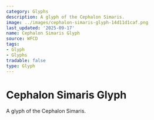 ```yaml
---
category: Glyphs
description: A glyph of the Cephalon Simaris.
image: ../images/cephalon-simaris-glyph-14d11d1caf.png
last_updated: '2025-09-17'
name: Cephalon Simaris Glyph
source: WFCD
tags:
- Glyph
- Glyphs
tradable: false
type: Glyph
---
```


# Cephalon Simaris Glyph

A glyph of the Cephalon Simaris.

